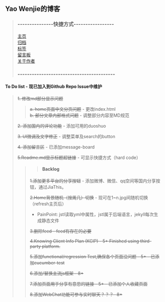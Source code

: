 ## Yao Wenjie的博客
> ### ---------------快捷方式-----------------
>
> [主页](http://yaowenjie.github.io) <br/>
> [归档](http://yaowenjie.github.io/categories) <br/>
> [标签](http://yaowenjie.github.io/tags) <br/>
> [留言板](http://yaowenjie.github.io/message-board) <br/>
> [关于作者](http://yaowenjie.github.io/about-author)
>
> ### -----------------------------------------


####  To Do list - 现已加入到Github Repo Issue中维护
> ~~1. 修改md部分显示问题~~
>>  ~~a. home页面中文分页问题~~ - 更改index.html <br/>
>>  ~~b. 部分文章内部格式问题~~ - 调整部分内容至MD规范
>
> ~~2. 添加国内的评论功能~~ - 添加可用的duoshuo
>
> ~~3. UI微调及文字修正~~ - 调整菜单及search的button
>
> ~~4. 添加留言区~~ - 已添加message-board
>
> ~~5.Readme.md显示标题超链接~~ - 可显示快捷方式（hard code）
>
>>> #### Backlog
>>
>> ~~1.添加更多平台的分享按钮~~ - 添加微博、微信、qq空间等国内分享按钮，通过JiaThis。
>>
>> ~~2.Home背景随机（按周几）切换~~ - 现可在1~n.jpg间随机切换（refresh主页后） <br/>
>> - PainPoint: jstl读取yml中属性，jstl属于后端语言，jekyll每次生成静态文件
>>
>> ~~3.删除feed - feed有存在的必要~~
>>
>> ~~4.Knowing Client Info Plan (KCIP) - 5+ Finished using third-party platform.~~
>>
>> ~~5.添加functional/regression Test,确保各个页面没问题 - 5+ - 已添加cucumber-test~~
>>
>> ~~6.添加/替换主流js框架 - 8+~~
>>
>> ~~7.添加页面用于分享有意思的链接 - 5+ - 已添加个人收藏页面~~
>>
>> ~~8.添加WebChat功能可参与实时聊天？？？- 8+~~
>>
>>
